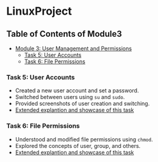 # LinuxProject

## Table of Contents of Module3
- [Module 3: User Management and Permissions](#module-3-user-management-and-permissions)
  - [Task 5: User Accounts](#task-5-user-accounts)
  - [Task 6: File Permissions](#task-6-file-permissions)
 


### Task 5: User Accounts
- Created a new user account and set a password.
- Switched between users using `su` and `sudo`.
- Provided screenshots of user creation and switching.
- [Extended explantion and showcase of this task](./task5.md)

### Task 6: File Permissions
- Understood and modified file permissions using `chmod`.
- Explored the concepts of user, group, and others.
- [Extended explantion and showcase of this task](./task6.md)

 

